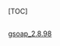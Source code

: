 [TOC]

## 

[gsoap_2.8.98](https://sourceforge.net/projects/gsoap2/files/gsoap-2.8/gsoap_2.8.98.zip)


